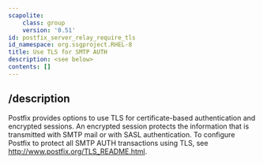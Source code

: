 ```yaml
---
scapolite:
    class: group
    version: '0.51'
id: postfix_server_relay_require_tls
id_namespace: org.ssgproject.RHEL-8
title: Use TLS for SMTP AUTH
description: <see below>
contents: []
---
```



## /description

Postfix
provides options to use TLS for certificate-based authentication and
encrypted sessions. An encrypted session protects the information that
is transmitted with SMTP mail or with SASL authentication. To configure
Postfix to protect all SMTP AUTH transactions using TLS, see
<http://www.postfix.org/TLS_README.html>.
